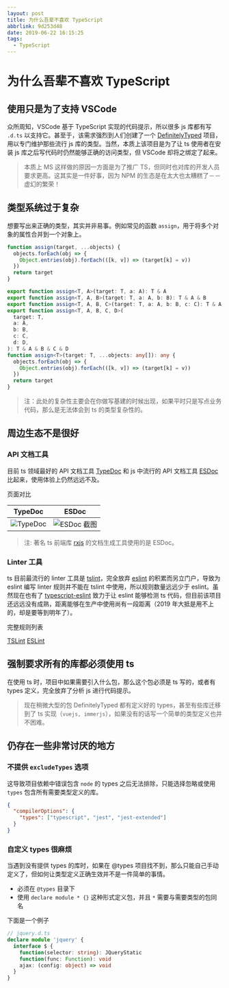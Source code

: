 ```yaml
---
layout: post
title: 为什么吾辈不喜欢 TypeScript
abbrlink: 9d253d48
date: 2019-06-22 16:15:25
tags:
  - TypeScript
---
```


# 为什么吾辈不喜欢 TypeScript

## 使用只是为了支持 VSCode

众所周知，VSCode 基于 TypeScript 实现的代码提示，所以很多 js 库都有写 `.d.ts` 以支持它。甚至于，该需求强烈到人们创建了一个 [DefinitelyTyped](https://github.com/DefinitelyTyped/DefinitelyTyped) 项目，用以专门维护那些流行 js 库的类型。当然，本质上该项目是为了让 ts 使用者在安装 js 库之后写代码时仍然能够正确的访问类型，但 VSCode 却将之绑定了起来。

> 本质上 MS 这样做的原因一方面是为了推广 TS，但同时也对库的开发人员要求更高。这其实是一件好事，因为 NPM 的生态是在太大也太糟糕了－－虚幻的繁荣！

## 类型系统过于复杂

想要写出来正确的类型，其实并非易事。例如常见的函数 `assign`，用于将多个对象的属性合并到一个对象上。

```js
function assign(target, ...objects) {
  objects.forEach(obj => {
    Object.entries(obj).forEach(([k, v]) => (target[k] = v))
  })
  return target
}
```

```ts
export function assign<T, A>(target: T, a: A): T & A
export function assign<T, A, B>(target: T, a: A, b: B): T & A & B
export function assign<T, A, B, C>(target: T, a: A, b: B, c: C): T & A & B & C
export function assign<T, A, B, C, D>(
  target: T,
  a: A,
  b: B,
  c: C,
  d: D,
): T & A & B & C & D
function assign<T>(target: T, ...objects: any[]): any {
  objects.forEach(obj => {
    Object.entries(obj).forEach(([k, v]) => (target[k] = v))
  })
  return target
}
```

> 注：此处的复杂性主要会在你做写基建的时候出现，如果平时只是写点业务代码，那么是无法体会到 ts 的类型复杂性的。

## 周边生态不是很好

### API 文档工具

目前 ts 领域最好的 API 文档工具 [TypeDoc](https://typedoc.org/) 和 js 中流行的 API 文档工具 [ESDoc](https://esdoc.org/) 比起来，使用体验上仍然远远不及。

页面对比

| TypeDoc                                                | ESDoc                                                     |
| ------------------------------------------------------ | --------------------------------------------------------- |
| ![TypeDoc](https://img.rxliuli.com/20190918123430.png) | ![ESDoc 截图](https://img.rxliuli.com/20190918123929.png) |

> 注: 著名 ts 前端库 [rxjs](https://cn.rx.js.org/) 的文档生成工具使用的是 ESDoc。

### Linter 工具

ts 目前最流行的 linter 工具是 [tslint](https://palantir.github.io/tslint/)，完全放弃 [eslint](https://eslint.org/) 的积累而另立门户，导致为 eslint 编写 linter 规则并不能在 tslint 中使用，所以规则数量远远少于 eslint。虽然现在也有了 [typescript-eslint](https://typescript-eslint.io/) 致力于让 eslint 能够检测 ts 代码，但目前该项目还远远没有成熟，距离能够在生产中使用尚有一段距离（2019 年大抵是用不上的，却是要等到明年了）。

完整规则列表

[TSLint](https://palantir.github.io/tslint/rules/)
[ESLint](https://cn.eslint.org/docs/rules/)

## 强制要求所有的库都必须使用 ts

在使用 ts 时，项目中如果需要引入什么包，那么这个包必须是 ts 写的，或者有 types 定义，完全放弃了分析 js 进行代码提示。

> 现在稍微大型的包 DefinitelyTyped 都有定义好的 types，甚至有些库迁移到了 ts 实现（`vuejs, immerjs`），如果没有的话写一个简单的类型定义也并不困难。

## 仍存在一些非常讨厌的地方

### 不提供 `excludeTypes` 选项

这导致项目依赖中错误包含 `node` 的 types 之后无法排除，只能选择忽略或使用 `types` 包含所有需要类型定义的库。

```json
{
  "compilerOptions": {
    "types": ["typescript", "jest", "jest-extended"]
  }
}
```

### 自定义 types 很麻烦

当遇到没有提供 types 的库时，如果在 @types 项目找不到，那么只能自己手动定义了，但如何让类型定义正确生效并不是一件简单的事情。

- 必须在 `@types` 目录下
- 使用 `declare module * {}` 这种形式定义包，并且 `*` 需要与需要类型的包同名

下面是一个例子

```ts
// jquery.d.ts
declare module 'jquery' {
  interface $ {
    function(selector: string): JQueryStatic
    function(func: Function): void
    ajax: (config: object) => void
  }
}
```
